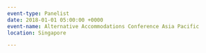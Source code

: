 ```yaml
---
event-type: Panelist
date: 2018-01-01 05:00:00 +0000
event-name: Alternative Accommodations Conference Asia Pacific
location: Singapore

---
```

